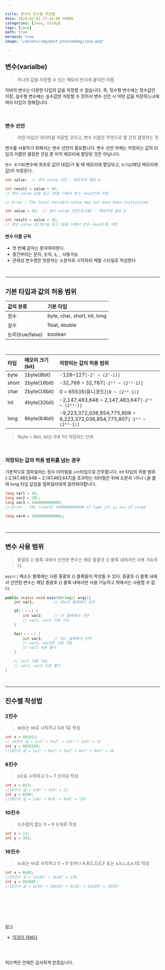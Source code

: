 ```yaml
---

title: 변수와 진수별 작성법
date: 2024-02-03 17:43:00 +0900
categories: [Java, Study]
tags: [java]
math: true
mermaid: true
image: "/assets/img/post_previewImg/java.png"    

---
```


## 변수(varialbe)

> 하나의 값을 저장할 수 있는 메모리 번지에 붙여진 이름.

자바의 변수는 다양한 타입의 값을 저장할 수 없습니다.
즉, 정수형 변수에는 정수값만 저장, 실수형 변수에는 실수값만 저장할 수 있어서 변수 선언 시 어떤 값을 저장하느냐에 따라 타입이 정해집니다.

<br/>

### 변수 선언

> 어떤 타입의 데이터를 저장할 것이고, 변수 이름은 무엇으로 할 건지 결정하는 것.

변수를 사용하기 위해서는 변수 선언이 필요합니다. 
변수 선언 자체는 저장되는 값의 타입과 이름만 결정한 것일 뿐 아직 메모리에 할당된 것은 아닙니다.

`변수 초기화`(변수에 최초로 값이 대입)가 될 때 메모리에 할당되고, `초기값`(해당 메모리에 값)이 저장된다.

```java
int value;  // 변수 value 선언 - 메모리에 할당 X

int result = value + 10;  
// 변수 value 값을 읽고 10을 더해서 변수 result에 저장

// Error : The local variable value may not have been initialized
```
  

```java
int value = 30;  // 변수 value 선언(초기화) - 메모리에 할당 O

int result = value + 10; 
// 변수 value 값(30)을 읽고 10을 더해서 변수 result에 저장
```


#### 변수 이름 규칙
* 첫 번째 글자는 문자여야한다.
* 중간부터는 문자, 숫자, `$`, `_`  사용가능
* 관례상 변수명은 첫문자는 소문자로 시작하되 캐멀 스타일로 작성한다.

<br/>

---


## 기본 타입과 값의 허용 범위

| 값의 분류 | 기본 타입 |
|:-----|:-----|
|정수|byte, char, short, int, long|
|실수|float, double|
|논리(true/false)|boolean|

<br/>

|타입|메모리 크기(bit)|저장되는 값의 허용 범위|
|:----|:-----|:--------|
|byte|1byte(8bit)|-128~127`[-2⁷ ~ (2⁷-1)]`|
|short|2byte(16bit)|-32,768 ~ 32,767`[-2¹⁵ ~ (2¹⁵-1)]`|
|char|2byte(16bit)|0 ~ 65535(유니코드)`[0 ~ (2¹⁶-1)]`|
|int|4byte(32bit)|-2,147,483,648 ~ 2,147,483,647`[-2³¹ ~ (2³¹-)]`|
|long|8byte(64bit)|-9,223,372,036,854,775,808 ~ 9,223,372,036,854,775,807`[-2⁶³ ~ (2⁶³-1)]`|

> 1byte = 8bit, bit는 0과 1이 저장되는 단위

<br/>

### 저장되는 값의 허용 범위를 넘는 경우

기본적으로 컴파일러는 정수 리터럴을 `int`타입으로 간주합니다.
int 타입의 허용 범위(-2,147,483,648 ~ 2,147,483,647)을 초과하는 리터럴은 뒤에 소문자 `l`이나 `L`을 붙여 long 타입 값임을 컴파일러에게 알려줘야합니다.

```java
long var1 = 10;
long var2 = 20L;
long var3 = 1000000000000;
// Error : The literal 1000000000000 of type int is out of range

long var4 = 1000000000000L;
```

<br/>

---

## 변수 사용 범위

> 중괄호 {} 블록 내에서 선언된 변수는 해당 중괄호 {} 블록 내에서만 사용 가능하다.

`main()` 메소드 블록에는 다른 중괄호 {} 블록들이 작성될 수 있다. 
중괄호 {} 블록 내에서 선언된 변수는 해당 중괄호 {} 블록 내에서만 사용 가능하고 밖에서는 사용할 수 없다.

```java
public static void main(String[] args){
	int var1;         // 메소드 블록에서 선언

	if(・・・) {
		int var2;     // if 블록에서 선언
		// var1, var2 사용 가능
	}
	
	for(・・・) {
		int var3;     // for 블록에서 선언
		// var1, var3은 사용 가능
		// var2 사용 불가
	}

	// var1 사용 가능
	// var2, var3 사용 불가
}  
```



<br/>

---

## 진수별 작성법


### 2진수
>`0b`또는 `0B`로 시작하고 0과 1로 작성

```java
int x = 0b1011;   
// 10진수 값 = 1x2³ + 0x2² + 1x2¹ + 1x2⁰ = 11
int y = 0B10100;
//10진수 값 = 1x2⁴ + 0x2³ + 1x2² + 0x2¹ + 0x2⁰ = 20
```

### 8진수
> `0`으로 시작하고 0 ~ 7 숫자로 작성

```java
int x = 013;
//10진수 값 = 1x8¹ + 3x8⁰ = 11
int y = 0206; 
//10진수 값 = 2x8² + 0x8¹ + 6x8⁰ = 134
```

### 10진수
> 소수점이 없는 0 ~ 9 숫자로 작성

```java
int x = 12; 
int y = 365;
```

### 16진수
> `0x`또는 `0X`로 시작하고 0 ~ 9 숫자나 A,B,C,D,E,F 또는 a,b,c,d,e,f로 작성

```java
int x = 0xB3; 
//10진수 값 = 11x16¹ + 3x16⁰ = 179 
int y = 0X2A0F; 
//10진수 값 = 2x16³ + 10x16² + 0x16¹ + 15x16⁰ = 10767
```



<br/><br/><br/><br/><br/>

참고
- [이것이 자바다](https://www.youtube.com/playlist?list=PLVsNizTWUw7EmX1Y-7tB2EmsK6nu6Q10q)


<br/><br/>

피드백은 언제든 감사하게 받겠습니다.